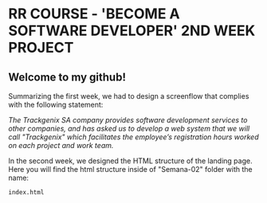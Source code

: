 # RR COURSE - 'BECOME A SOFTWARE DEVELOPER' 2ND WEEK PROJECT

## Welcome to my github!

Summarizing the first week, we had to design a screenflow that complies with the following statement:

_The Trackgenix SA company provides software development services to other companies, and has asked us to develop a web system that we will call "Trackgenix"  which facilitates the employee’s registration hours worked on each project and work team._

In the second week, we designed the HTML structure of the landing page.
Here you will find the html structure inside of "Semana-02" folder with the name:
```
index.html
```
